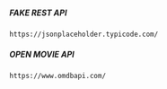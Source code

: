 
##### FAKE REST API
```
https://jsonplaceholder.typicode.com/
```
##### OPEN MOVIE API
```
https://www.omdbapi.com/
```
